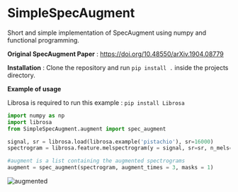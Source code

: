 # SimpleSpecAugment

Short and simple implementation of SpecAugment using numpy and functional programming.

**Original SpecAugment Paper** : https://doi.org/10.48550/arXiv.1904.08779

**Installation** : Clone the repository and run `pip install .` inside the projects directory.

**Example of usage**

Librosa is required to run this example :
`pip install Librosa`

```python
import numpy as np
import librosa
from SimpleSpecAugment.augment import spec_augment

signal, sr = librosa.load(librosa.example('pistachio'), sr=16000)
spectrogram = librosa.feature.melspectrogram(y = signal, sr=sr, n_mels=128, fmax=8000)

#augment is a list containing the augmented spectrograms
augment = spec_augment(spectrogram, augment_times = 3, masks = 1) 
```


![augmented](https://github.com/CaptainAlready/SimpleSpecAugment/assets/58816142/5b7d5e81-ee6f-41e9-84a0-7d257f7235ba)
